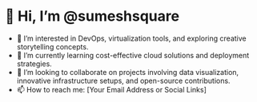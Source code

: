# 👋 Hi, I’m @sumeshsquare  

- 👀 I’m interested in DevOps, virtualization tools, and exploring creative storytelling concepts.  
- 🌱 I’m currently learning cost-effective cloud solutions and deployment strategies.  
- 💞️ I’m looking to collaborate on projects involving data visualization, innovative infrastructure setups, and open-source contributions.  
- 📫 How to reach me: [Your Email Address or Social Links]